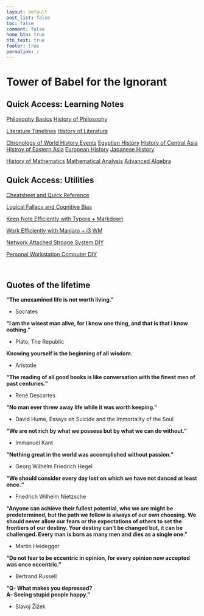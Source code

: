 ```yaml
---
layout: default
post_list: false
toc: false
comment: false
home_btn: true
btn_text: true
footer: true
permalink: /
---
```


# Tower of Babel for the Ignorant

## Quick Access: Learning Notes

[Philosophy Basics](/phil/b.introduction)
[History of Philosophy](/phil/c.history)

[Literature Timelines](/lit/a.timelines)
[History of Literature](lit/b.history)

[Chronology of World History Events](/hist/b.timelines)
[Egyptian History](/hist/c.egypt)
[History of Central Asia](/hist/d.middle.asia)
[Histroy of Eastern Asia](/hist/e.eastern.asia)
[European History](/hist/f.europe)
[Japanese History](/hist/g.japan)

[History of Mathematics](/math/b.history)
[Mathematical Analysis](/math/ca.analysis)
[Advanced Algebra](/math/da.algebra)

## Quick Access: Utilities

[Cheatsheet and Quick Reference](/ZHEAT)

[Logical Fallacy and Cognitive Bias](/wrtg/逻辑谬误和认知偏差)

[Keep Note Efficiently with Typora + Markdown](/wrtg/Typora+Markdown)

[Work Efficiently with Manjaro + i3 WM](/wrtg/Manjaro+i3wm)

[Network Attached Stroage System DIY](/wrtg/TrueNAS+DIY)

[Personal Workstation Computer DIY](/wrtg/PWC_DIY)

<br>

## Quotes of the lifetime

**“The unexamined life is not worth living.”**
  - Socrates

**“I am the wisest man alive, for I know one thing, and that is that I know nothing.”**
  - Plato, The Republic

**Knowing yourself is the beginning of all wisdom.**
  - Aristotle

**“The reading of all good books is like conversation with the finest men of past centuries.”**
  - René Descartes

**“No man ever threw away life while it was worth keeping.”**
  - David Hume, Essays on Suicide and the Immortality of the Soul

**“We are not rich by what we possess but by what we can do without.”**
  - Immanuel Kant

**“Nothing great in the world was accomplished without passion.”**
  - Georg Wilhelm Friedrich Hegel

**“We should consider every day lost on which we have not danced at least once.“**
  - Friedrich Wilhelm Nietzsche

**“Anyone can achieve their fullest potential, who we are might be predetermined, but the path we follow is always of our own choosing. We should never allow our fears or the expectations of others to set the frontiers of our destiny. Your destiny can't be changed but, it can be challenged. Every man is born as many men and dies as a single one.”**
  - Martin Heidegger

**“Do not fear to be eccentric in opinion, for every opinion now accepted was once eccentric.”**
  - Bertrand Russell

**“Q- What makes you depressed?<br>A- Seeing stupid people happy.”**
  - Slavoj Žižek